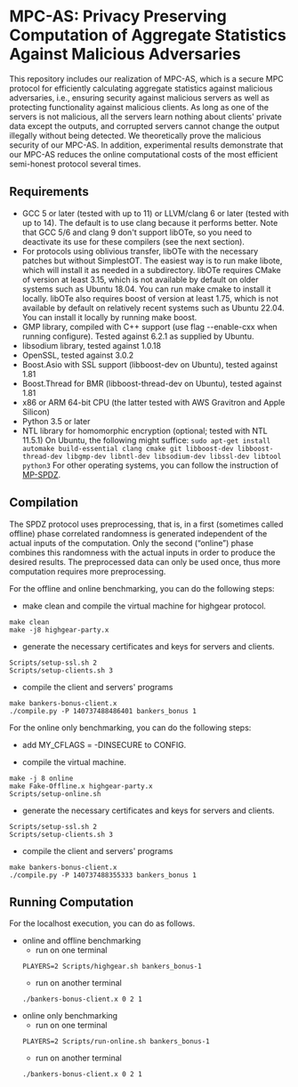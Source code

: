 # MPC-AS: Privacy Preserving Computation of Aggregate Statistics Against Malicious Adversaries

This repository includes our realization of MPC-AS, which is a secure MPC protocol for efficiently calculating aggregate statistics against malicious adversaries, i.e., ensuring security against malicious servers as well as protecting functionality against malicious clients. As long as one of the servers is not malicious, all the servers learn nothing about clients' private data except the outputs, and corrupted servers cannot change the output illegally without being detected. We theoretically prove the malicious security of our MPC-AS. In addition, experimental results demonstrate that our MPC-AS reduces the online computational costs of the most efficient semi-honest protocol several times.

## Requirements

*   GCC 5 or later (tested with up to 11) or LLVM/clang 6 or later (tested with up to 14). The default is to use clang because it performs better. Note that GCC 5/6 and clang 9 don't support libOTe, so you need to deactivate its use for these compilers (see the next section).
*   For protocols using oblivious transfer, libOTe with the necessary patches but without SimplestOT. The easiest way is to run make libote, which will install it as needed in a subdirectory. libOTe requires CMake of version at least 3.15, which is not available by default on older systems such as Ubuntu 18.04. You can run make cmake to install it locally. libOTe also requires boost of version at least 1.75, which is not available by default on relatively recent systems such as Ubuntu 22.04. You can install it locally by running make boost.
*   GMP library, compiled with C++ support (use flag --enable-cxx when running configure). Tested against 6.2.1 as supplied by Ubuntu.
*   libsodium library, tested against 1.0.18
*   OpenSSL, tested against 3.0.2
*   Boost.Asio with SSL support (libboost-dev on Ubuntu), tested against 1.81
*   Boost.Thread for BMR (libboost-thread-dev on Ubuntu), tested against 1.81
*   x86 or ARM 64-bit CPU (the latter tested with AWS Gravitron and Apple Silicon)
*   Python 3.5 or later
*   NTL library for homomorphic encryption (optional; tested with NTL 11.5.1)
    On Ubuntu, the following might suffice:
    `sudo apt-get install automake build-essential clang cmake git libboost-dev libboost-thread-dev libgmp-dev libntl-dev libsodium-dev libssl-dev libtool python3`
    For other operating systems, you can follow the instruction of [MP-SPDZ](https://mp-spdz.readthedocs.io/en/latest/).

## Compilation

The SPDZ protocol uses preprocessing, that is, in a first (sometimes called offline) phase correlated randomness is generated independent of the actual inputs of the computation. Only the second (“online”) phase combines this randomness with the actual inputs in order to produce the desired results. The preprocessed data can only be used once, thus more computation requires more preprocessing.

For the offline and online benchmarking, you can do the following steps:

*   make clean and compile the virtual machine for highgear protocol.

```Linux
make clean
make -j8 highgear-party.x
```

*   generate the necessary certificates and keys for servers and clients.

```Linux
Scripts/setup-ssl.sh 2
Scripts/setup-clients.sh 3
```

*   compile the client and servers' programs

```Linux
make bankers-bonus-client.x
./compile.py -P 140737488486401 bankers_bonus 1
```

For the online only benchmarking, you can do the following steps:

*   add MY\_CFLAGS = -DINSECURE to CONFIG.

*   compile the virtual machine.

<!---->

    make -j 8 online
    make Fake-Offline.x highgear-party.x
    Scripts/setup-online.sh

*   generate the necessary certificates and keys for servers and clients.

<!---->

    Scripts/setup-ssl.sh 2
    Scripts/setup-clients.sh 3

*   compile the client and servers' programs

<!---->

    make bankers-bonus-client.x
    ./compile.py -P 140737488355333 bankers_bonus 1

## Running Computation

For the localhost execution, you can do as follows.

*   online and offline benchmarking
    *   run on one terminal
    <!---->
        PLAYERS=2 Scripts/highgear.sh bankers_bonus-1
    *   run on another terminal
    <!---->
        ./bankers-bonus-client.x 0 2 1
*   online only benchmarking
    *   run on one terminal
    <!---->
        PLAYERS=2 Scripts/run-online.sh bankers_bonus-1
    *   run on another terminal
    <!---->
        ./bankers-bonus-client.x 0 2 1

